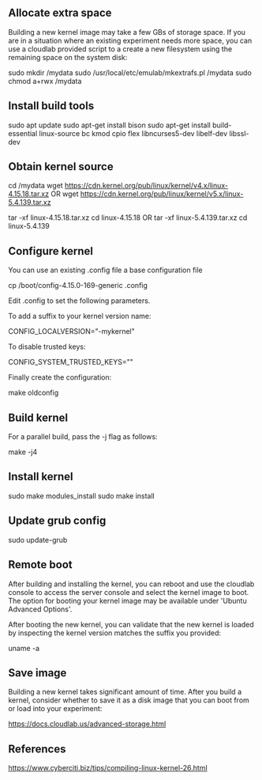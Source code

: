 ## Allocate extra space

Building a new kernel image may take a few GBs of storage space. If you are in a situation where an existing experiment needs more space, you can use a cloudlab provided script to a create a new filesystem using the remaining space on the system disk:

sudo mkdir /mydata
sudo /usr/local/etc/emulab/mkextrafs.pl /mydata
sudo chmod a+rwx /mydata

## Install build tools

sudo apt update
sudo apt-get install bison
sudo apt-get install build-essential linux-source bc kmod cpio flex libncurses5-dev libelf-dev libssl-dev

## Obtain kernel source

cd /mydata
wget https://cdn.kernel.org/pub/linux/kernel/v4.x/linux-4.15.18.tar.xz
    OR
wget https://cdn.kernel.org/pub/linux/kernel/v5.x/linux-5.4.139.tar.xz

tar -xf linux-4.15.18.tar.xz
cd linux-4.15.18
    OR 
tar -xf linux-5.4.139.tar.xz
cd linux-5.4.139


## Configure kernel

You can use an existing .config file a base configuration file

cp /boot/config-4.15.0-169-generic .config

Edit .config to set the following parameters.

To add a suffix to your kernel version name:

CONFIG_LOCALVERSION="-mykernel"

To disable trusted keys:

CONFIG_SYSTEM_TRUSTED_KEYS=""

Finally create the configuration:

make oldconfig

## Build kernel

For a parallel build, pass the -j flag as follows:

make -j4

## Install kernel

sudo make modules_install
sudo make install

## Update grub config

sudo update-grub

## Remote boot

After building and installing the kernel, you can reboot and use the cloudlab console to access the server console and select the kernel image to boot. The option for booting your kernel image may be available under 'Ubuntu Advanced Options'. 

After booting the new kernel, you can validate that the new kernel is loaded by inspecting the kernel version matches the suffix you provided:

uname -a 


## Save image

Building a new kernel takes significant amount of time. After you build a kernel, consider whether to save it as a disk image that you can boot from or load into your experiment:

https://docs.cloudlab.us/advanced-storage.html

## References

https://www.cyberciti.biz/tips/compiling-linux-kernel-26.html